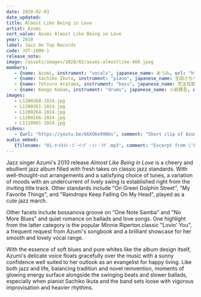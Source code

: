 ```yaml
---
date: 2020-02-03
date_updated: 
title: Almost Like Being in Love
artist: Azumi
sort_value: Azumi Almost Like Being in Love
year: 2010
label: Jazz On Top Records
code: JOT-1009-1
release_note: 
image: /assets/images/2020/02/azumi-almostlike-460.jpeg
members:
   - {name: Azumi, instrument: "vocals", japanese_name: あづみ, url: "https://ameblo.jp/azumi-aikawa/"}
   - {name: Sachiko Ikuta, instrument: "piano", japanese_name: 生田さち子, url: "https://ameblo.jp/sachiko3ikuta/"}   
   - {name: Tetsuro Aratama, instrument: "bass", japanese_name: 荒玉哲郎, url: "http://www.rocketz.co.jp/aratama/"}
   - {name: Kengo Komae, instrument: "drums", japanese_name: 小前賢吾, url: "http://komason69.web.fc2.com/"}
images: 
   - L1200260-1024.jpg
   - L1200261-1024.jpg
   - L1200264-1024.jpg
   - L1200266-1024.jpg
   - L1110901-1024.jpg
videos: 
   - {url: "https://youtu.be/66XO6e998Us", comment: "Short clip of Azumi singing live in 2010"}
audio_embed:
   {filename: "01-ｵｰﾙﾓｽﾄ・ﾋﾞｰｲﾝｸﾞ・ｲﾝ・ﾗｳﾞ.mp3", comment: "Excerpt from \"Almost Like Being in Love\", the first track on this album:"}
---
```


Jazz singer Azumi's 2010 release *Almost Like Being in Love* is a cheery and ebullient jazz album filled with fresh takes on classic jazz standards. With well-thought-out arrangements and a satisfying choice of tunes, a variation of moods with an undercurrent of lively swing is established right from the inviting title track. Other standards include "On Green Dolphin Street", "My Favorite Things", and "Raindrops Keep Falling On My Head", played as a cute jazz march.

Other facets include bossanova groove on "One Note Samba" and "No More Blues" and quiet romance on ballads and love songs. One highlight from the latter category is the popular Minnie Riperton classic "Lovin' You", a frequent request from Azumi's songbook and a brilliant showcase for her smooth and lovely vocal range.

With the essence of soft blues and pure whites like the album design itself, Azumi's delicate voice floats gracefully over the music with a sunny confidence well suited to her outlook as an evangelist for happy living. Like both jazz and life, balancing tradition and novel reinvention, moments of glowing energy surface alongside the swinging beats and slower ballads, especially when pianist Sachiko Ikuta and the band sets loose with vigorous improvisation and heavier rhythms.


